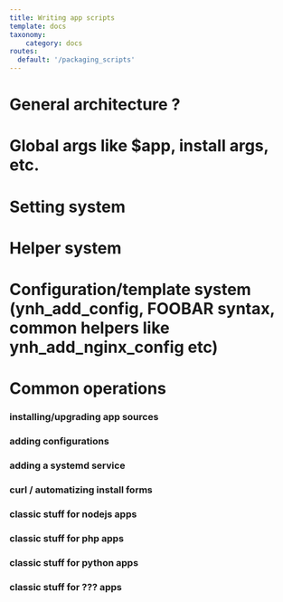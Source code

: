 ```yaml
---
title: Writing app scripts
template: docs
taxonomy:
    category: docs
routes:
  default: '/packaging_scripts'
---
```



# General architecture ?

# Global args like $app, install args, etc.

# Setting system

# Helper system

# Configuration/template system (ynh_add_config, __FOOBAR__ syntax, common helpers like ynh_add_nginx_config etc)

# Common operations

### installing/upgrading app sources
### adding configurations
### adding a systemd service
### curl / automatizing install forms
### classic stuff for nodejs apps
### classic stuff for php apps
### classic stuff for python apps
### classic stuff for ??? apps
